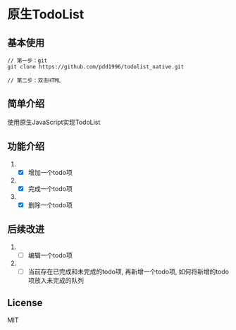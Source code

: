 # 原生TodoList
## 基本使用
```
// 第一步：git
git clone https://github.com/pdd1996/todolist_native.git

// 第二步：双击HTML
```
## 简单介绍
使用原生JavaScript实现TodoList
## 功能介绍
1. - [x] 增加一个todo项
2. - [x] 完成一个todo项
3. - [x] 删除一个todo项
## 后续改进
1. - [ ] 编辑一个todo项
2. - [ ] 当前存在已完成和未完成的todo项, 再新增一个todo项, 如何将新增的todo项放入未完成的队列
## License
MIT
